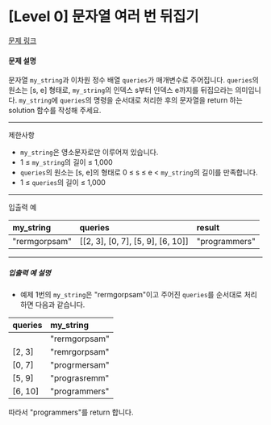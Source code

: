 # [Level 0] 문자열 여러 번 뒤집기

[문제 링크](https://school.programmers.co.kr/learn/courses/30/lessons/181913)

#### 문제 설명

문자열 ```my_string```과 이차원 정수 배열 ```queries```가 매개변수로 주어집니다. ```queries```의 원소는 [s, e] 형태로, ```my_string```의 인덱스 s부터 인덱스 e까지를 뒤집으라는 의미입니다. ```my_string```에 ```queries```의 명령을 순서대로 처리한 후의 문자열을 return 하는 solution 함수를 작성해 주세요.

---

제한사항
- ```my_string```은 영소문자로만 이루어져 있습니다.
- 1 ≤ ```my_string```의 길이 ≤ 1,000
- ```queries```의 원소는 [s, e]의 형태로 0 ≤ s ≤ e < ```my_string```의 길이를 만족합니다.
- 1 ≤ ```queries```의 길이 ≤ 1,000

---

입출력 예

|my_string|queries|result|
|:----------|:----------|:----------|
|"rermgorpsam"|[[2, 3], [0, 7], [5, 9], [6, 10]]|"programmers"|

---

##### 입출력 예 설명

- 예제 1번의 ```my_string```은 "rermgorpsam"이고 주어진 ```queries```를 순서대로 처리하면 다음과 같습니다.

|queries|my_string|
|:-------|:-------|
||"rermgorpsam"|
|[2, 3]|"remrgorpsam"|
|[0, 7]|"progrmersam"|
|[5, 9]|"prograsremm"|
|[6, 10]|"programmers"|

  따라서 "programmers"를 return 합니다.
